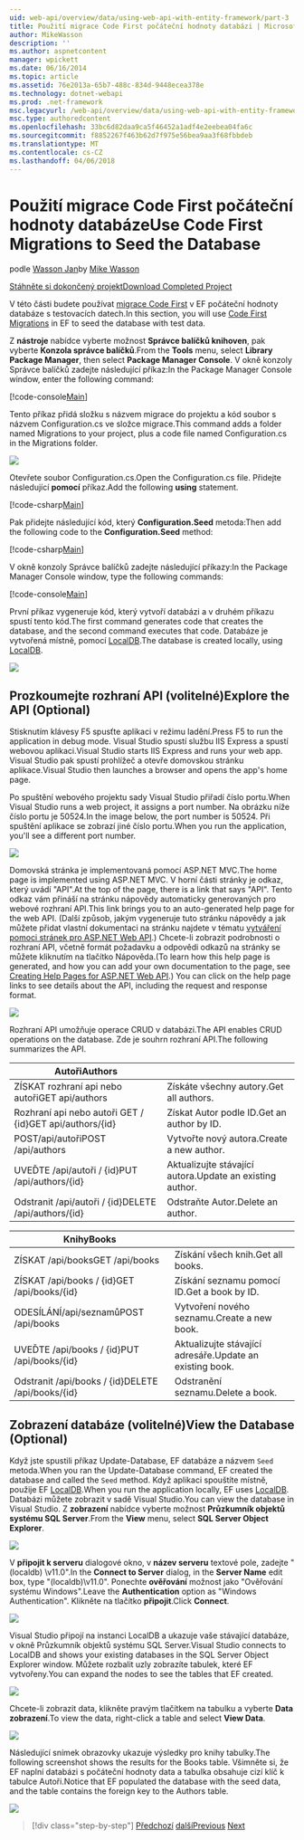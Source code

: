 ```yaml
---
uid: web-api/overview/data/using-web-api-with-entity-framework/part-3
title: Použití migrace Code First počáteční hodnoty databázi | Microsoft Docs
author: MikeWasson
description: ''
ms.author: aspnetcontent
manager: wpickett
ms.date: 06/16/2014
ms.topic: article
ms.assetid: 76e2013a-65b7-488c-834d-9448ecea378e
ms.technology: dotnet-webapi
ms.prod: .net-framework
msc.legacyurl: /web-api/overview/data/using-web-api-with-entity-framework/part-3
msc.type: authoredcontent
ms.openlocfilehash: 33bc6d82daa9ca5f46452a1adf4e2eebea04fa6c
ms.sourcegitcommit: f8852267f463b62d7f975e56bea9aa3f68fbbdeb
ms.translationtype: MT
ms.contentlocale: cs-CZ
ms.lasthandoff: 04/06/2018
---
```

<a name="use-code-first-migrations-to-seed-the-database"></a><span data-ttu-id="2a91f-102">Použití migrace Code First počáteční hodnoty databáze</span><span class="sxs-lookup"><span data-stu-id="2a91f-102">Use Code First Migrations to Seed the Database</span></span>
====================
<span data-ttu-id="2a91f-103">podle [Wasson Jan](https://github.com/MikeWasson)</span><span class="sxs-lookup"><span data-stu-id="2a91f-103">by [Mike Wasson](https://github.com/MikeWasson)</span></span>

[<span data-ttu-id="2a91f-104">Stáhněte si dokončený projekt</span><span class="sxs-lookup"><span data-stu-id="2a91f-104">Download Completed Project</span></span>](https://github.com/MikeWasson/BookService)

<span data-ttu-id="2a91f-105">V této části budete používat [migrace Code First](https://msdn.microsoft.com/data/jj591621) v EF počáteční hodnoty databáze s testovacích datech.</span><span class="sxs-lookup"><span data-stu-id="2a91f-105">In this section, you will use [Code First Migrations](https://msdn.microsoft.com/data/jj591621) in EF to seed the database with test data.</span></span>

<span data-ttu-id="2a91f-106">Z **nástroje** nabídce vyberte možnost **Správce balíčků knihoven**, pak vyberte **Konzola správce balíčků**.</span><span class="sxs-lookup"><span data-stu-id="2a91f-106">From the **Tools** menu, select **Library Package Manager**, then select **Package Manager Console**.</span></span> <span data-ttu-id="2a91f-107">V okně konzoly Správce balíčků zadejte následující příkaz:</span><span class="sxs-lookup"><span data-stu-id="2a91f-107">In the Package Manager Console window, enter the following command:</span></span>

[!code-console[Main](part-3/samples/sample1.cmd)]

<span data-ttu-id="2a91f-108">Tento příkaz přidá složku s názvem migrace do projektu a kód soubor s názvem Configuration.cs ve složce migrace.</span><span class="sxs-lookup"><span data-stu-id="2a91f-108">This command adds a folder named Migrations to your project, plus a code file named Configuration.cs in the Migrations folder.</span></span>

![](part-3/_static/image1.png)

<span data-ttu-id="2a91f-109">Otevřete soubor Configuration.cs.</span><span class="sxs-lookup"><span data-stu-id="2a91f-109">Open the Configuration.cs file.</span></span> <span data-ttu-id="2a91f-110">Přidejte následující **pomocí** příkaz.</span><span class="sxs-lookup"><span data-stu-id="2a91f-110">Add the following **using** statement.</span></span>

[!code-csharp[Main](part-3/samples/sample2.cs)]

<span data-ttu-id="2a91f-111">Pak přidejte následující kód, který **Configuration.Seed** metoda:</span><span class="sxs-lookup"><span data-stu-id="2a91f-111">Then add the following code to the **Configuration.Seed** method:</span></span>

[!code-csharp[Main](part-3/samples/sample3.cs)]

<span data-ttu-id="2a91f-112">V okně konzoly Správce balíčků zadejte následující příkazy:</span><span class="sxs-lookup"><span data-stu-id="2a91f-112">In the Package Manager Console window, type the following commands:</span></span>

[!code-console[Main](part-3/samples/sample4.cmd)]

<span data-ttu-id="2a91f-113">První příkaz vygeneruje kód, který vytvoří databázi a v druhém příkazu spustí tento kód.</span><span class="sxs-lookup"><span data-stu-id="2a91f-113">The first command generates code that creates the database, and the second command executes that code.</span></span> <span data-ttu-id="2a91f-114">Databáze je vytvořená místně, pomocí [LocalDB](https://msdn.microsoft.com/library/hh510202.aspx).</span><span class="sxs-lookup"><span data-stu-id="2a91f-114">The database is created locally, using [LocalDB](https://msdn.microsoft.com/library/hh510202.aspx).</span></span>

![](part-3/_static/image2.png)

## <a name="explore-the-api-optional"></a><span data-ttu-id="2a91f-115">Prozkoumejte rozhraní API (volitelné)</span><span class="sxs-lookup"><span data-stu-id="2a91f-115">Explore the API (Optional)</span></span>

<span data-ttu-id="2a91f-116">Stisknutím klávesy F5 spusťte aplikaci v režimu ladění.</span><span class="sxs-lookup"><span data-stu-id="2a91f-116">Press F5 to run the application in debug mode.</span></span> <span data-ttu-id="2a91f-117">Visual Studio spustí službu IIS Express a spustí webovou aplikaci.</span><span class="sxs-lookup"><span data-stu-id="2a91f-117">Visual Studio starts IIS Express and runs your web app.</span></span> <span data-ttu-id="2a91f-118">Visual Studio pak spustí prohlížeč a otevře domovskou stránku aplikace.</span><span class="sxs-lookup"><span data-stu-id="2a91f-118">Visual Studio then launches a browser and opens the app's home page.</span></span>

<span data-ttu-id="2a91f-119">Po spuštění webového projektu sady Visual Studio přiřadí číslo portu.</span><span class="sxs-lookup"><span data-stu-id="2a91f-119">When Visual Studio runs a web project, it assigns a port number.</span></span> <span data-ttu-id="2a91f-120">Na obrázku níže číslo portu je 50524.</span><span class="sxs-lookup"><span data-stu-id="2a91f-120">In the image below, the port number is 50524.</span></span> <span data-ttu-id="2a91f-121">Při spuštění aplikace se zobrazí jiné číslo portu.</span><span class="sxs-lookup"><span data-stu-id="2a91f-121">When you run the application, you'll see a different port number.</span></span>

![](part-3/_static/image3.png)

<span data-ttu-id="2a91f-122">Domovská stránka je implementovaná pomocí ASP.NET MVC.</span><span class="sxs-lookup"><span data-stu-id="2a91f-122">The home page is implemented using ASP.NET MVC.</span></span> <span data-ttu-id="2a91f-123">V horní části stránky je odkaz, který uvádí "API".</span><span class="sxs-lookup"><span data-stu-id="2a91f-123">At the top of the page, there is a link that says "API".</span></span> <span data-ttu-id="2a91f-124">Tento odkaz vám přináší na stránku nápovědy automaticky generovaných pro webové rozhraní API.</span><span class="sxs-lookup"><span data-stu-id="2a91f-124">This link brings you to an auto-generated help page for the web API.</span></span> <span data-ttu-id="2a91f-125">(Další způsob, jakým vygeneruje tuto stránku nápovědy a jak můžete přidat vlastní dokumentaci na stránku najdete v tématu [vytváření pomoci stránek pro ASP.NET Web API](../../getting-started-with-aspnet-web-api/creating-api-help-pages.md).) Chcete-li zobrazit podrobnosti o rozhraní API, včetně formát požadavku a odpovědi odkazů na stránky se můžete kliknutím na tlačítko Nápověda.</span><span class="sxs-lookup"><span data-stu-id="2a91f-125">(To learn how this help page is generated, and how you can add your own documentation to the page, see [Creating Help Pages for ASP.NET Web API](../../getting-started-with-aspnet-web-api/creating-api-help-pages.md).) You can click on the help page links to see details about the API, including the request and response format.</span></span>

![](part-3/_static/image4.png)

<span data-ttu-id="2a91f-126">Rozhraní API umožňuje operace CRUD v databázi.</span><span class="sxs-lookup"><span data-stu-id="2a91f-126">The API enables CRUD operations on the database.</span></span> <span data-ttu-id="2a91f-127">Zde je souhrn rozhraní API.</span><span class="sxs-lookup"><span data-stu-id="2a91f-127">The following summarizes the API.</span></span>

| <span data-ttu-id="2a91f-128">Autoři</span><span class="sxs-lookup"><span data-stu-id="2a91f-128">Authors</span></span> |  |
| --- | -- |
| <span data-ttu-id="2a91f-129">ZÍSKAT rozhraní api nebo autoři</span><span class="sxs-lookup"><span data-stu-id="2a91f-129">GET api/authors</span></span> | <span data-ttu-id="2a91f-130">Získáte všechny autory.</span><span class="sxs-lookup"><span data-stu-id="2a91f-130">Get all authors.</span></span> |
| <span data-ttu-id="2a91f-131">Rozhraní api nebo autoři GET / {id}</span><span class="sxs-lookup"><span data-stu-id="2a91f-131">GET api/authors/{id}</span></span> | <span data-ttu-id="2a91f-132">Získat Autor podle ID.</span><span class="sxs-lookup"><span data-stu-id="2a91f-132">Get an author by ID.</span></span> |
| <span data-ttu-id="2a91f-133">POST/api/autoři</span><span class="sxs-lookup"><span data-stu-id="2a91f-133">POST /api/authors</span></span> | <span data-ttu-id="2a91f-134">Vytvořte nový autora.</span><span class="sxs-lookup"><span data-stu-id="2a91f-134">Create a new author.</span></span> |
| <span data-ttu-id="2a91f-135">UVEĎTE /api/autoři / {id}</span><span class="sxs-lookup"><span data-stu-id="2a91f-135">PUT /api/authors/{id}</span></span> | <span data-ttu-id="2a91f-136">Aktualizujte stávající autora.</span><span class="sxs-lookup"><span data-stu-id="2a91f-136">Update an existing author.</span></span> |
| <span data-ttu-id="2a91f-137">Odstranit /api/autoři / {id}</span><span class="sxs-lookup"><span data-stu-id="2a91f-137">DELETE /api/authors/{id}</span></span> | <span data-ttu-id="2a91f-138">Odstraňte Autor.</span><span class="sxs-lookup"><span data-stu-id="2a91f-138">Delete an author.</span></span> |

| <span data-ttu-id="2a91f-139">Knihy</span><span class="sxs-lookup"><span data-stu-id="2a91f-139">Books</span></span> |  |
| --- | -- |
| <span data-ttu-id="2a91f-140">ZÍSKAT /api/books</span><span class="sxs-lookup"><span data-stu-id="2a91f-140">GET /api/books</span></span> | <span data-ttu-id="2a91f-141">Získání všech knih.</span><span class="sxs-lookup"><span data-stu-id="2a91f-141">Get all books.</span></span> |
| <span data-ttu-id="2a91f-142">ZÍSKAT /api/books / {id}</span><span class="sxs-lookup"><span data-stu-id="2a91f-142">GET /api/books/{id}</span></span> | <span data-ttu-id="2a91f-143">Získání seznamu pomocí ID.</span><span class="sxs-lookup"><span data-stu-id="2a91f-143">Get a book by ID.</span></span> |
| <span data-ttu-id="2a91f-144">ODESÍLÁNÍ/api/seznamů</span><span class="sxs-lookup"><span data-stu-id="2a91f-144">POST /api/books</span></span> | <span data-ttu-id="2a91f-145">Vytvoření nového seznamu.</span><span class="sxs-lookup"><span data-stu-id="2a91f-145">Create a new book.</span></span> |
| <span data-ttu-id="2a91f-146">UVEĎTE /api/books / {id}</span><span class="sxs-lookup"><span data-stu-id="2a91f-146">PUT /api/books/{id}</span></span> | <span data-ttu-id="2a91f-147">Aktualizujte stávající adresáře.</span><span class="sxs-lookup"><span data-stu-id="2a91f-147">Update an existing book.</span></span> |
| <span data-ttu-id="2a91f-148">Odstranit /api/books / {id}</span><span class="sxs-lookup"><span data-stu-id="2a91f-148">DELETE /api/books/{id}</span></span> | <span data-ttu-id="2a91f-149">Odstranění seznamu.</span><span class="sxs-lookup"><span data-stu-id="2a91f-149">Delete a book.</span></span> |

## <a name="view-the-database-optional"></a><span data-ttu-id="2a91f-150">Zobrazení databáze (volitelné)</span><span class="sxs-lookup"><span data-stu-id="2a91f-150">View the Database (Optional)</span></span>

<span data-ttu-id="2a91f-151">Když jste spustili příkaz Update-Database, EF databáze a názvem `Seed` metoda.</span><span class="sxs-lookup"><span data-stu-id="2a91f-151">When you ran the Update-Database command, EF created the database and called the `Seed` method.</span></span> <span data-ttu-id="2a91f-152">Když aplikaci spouštíte místně, použije EF [LocalDB](https://blogs.msdn.com/b/sqlexpress/archive/2011/07/12/introducing-localdb-a-better-sql-express.aspx).</span><span class="sxs-lookup"><span data-stu-id="2a91f-152">When you run the application locally, EF uses [LocalDB](https://blogs.msdn.com/b/sqlexpress/archive/2011/07/12/introducing-localdb-a-better-sql-express.aspx).</span></span> <span data-ttu-id="2a91f-153">Databázi můžete zobrazit v sadě Visual Studio.</span><span class="sxs-lookup"><span data-stu-id="2a91f-153">You can view the database in Visual Studio.</span></span> <span data-ttu-id="2a91f-154">Z **zobrazení** nabídce vyberte možnost **Průzkumník objektů systému SQL Server**.</span><span class="sxs-lookup"><span data-stu-id="2a91f-154">From the **View** menu, select **SQL Server Object Explorer**.</span></span>

![](part-3/_static/image5.png)

<span data-ttu-id="2a91f-155">V **připojit k serveru** dialogové okno, v **název serveru** textové pole, zadejte "(localdb) \v11.0".</span><span class="sxs-lookup"><span data-stu-id="2a91f-155">In the **Connect to Server** dialog, in the **Server Name** edit box, type "(localdb)\v11.0".</span></span> <span data-ttu-id="2a91f-156">Ponechte **ověřování** možnost jako "Ověřování systému Windows".</span><span class="sxs-lookup"><span data-stu-id="2a91f-156">Leave the **Authentication** option as "Windows Authentication".</span></span> <span data-ttu-id="2a91f-157">Klikněte na tlačítko **připojit**.</span><span class="sxs-lookup"><span data-stu-id="2a91f-157">Click **Connect**.</span></span>

![](part-3/_static/image6.png)

<span data-ttu-id="2a91f-158">Visual Studio připojí na instanci LocalDB a ukazuje vaše stávající databáze, v okně Průzkumník objektů systému SQL Server.</span><span class="sxs-lookup"><span data-stu-id="2a91f-158">Visual Studio connects to LocalDB and shows your existing databases in the SQL Server Object Explorer window.</span></span> <span data-ttu-id="2a91f-159">Můžete rozbalit uzly zobrazíte tabulek, které EF vytvořeny.</span><span class="sxs-lookup"><span data-stu-id="2a91f-159">You can expand the nodes to see the tables that EF created.</span></span>

![](part-3/_static/image7.png)

<span data-ttu-id="2a91f-160">Chcete-li zobrazit data, klikněte pravým tlačítkem na tabulku a vyberte **Data zobrazení**.</span><span class="sxs-lookup"><span data-stu-id="2a91f-160">To view the data, right-click a table and select **View Data**.</span></span>

![](part-3/_static/image8.png)

<span data-ttu-id="2a91f-161">Následující snímek obrazovky ukazuje výsledky pro knihy tabulky.</span><span class="sxs-lookup"><span data-stu-id="2a91f-161">The following screenshot shows the results for the Books table.</span></span> <span data-ttu-id="2a91f-162">Všimněte si, že EF naplní databázi s počáteční hodnoty data a tabulka obsahuje cizí klíč k tabulce Autoři.</span><span class="sxs-lookup"><span data-stu-id="2a91f-162">Notice that EF populated the database with the seed data, and the table contains the foreign key to the Authors table.</span></span>

![](part-3/_static/image9.png)

> [!div class="step-by-step"]
> <span data-ttu-id="2a91f-163">[Předchozí](part-2.md)
> [další](part-4.md)</span><span class="sxs-lookup"><span data-stu-id="2a91f-163">[Previous](part-2.md)
[Next](part-4.md)</span></span>
